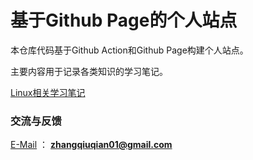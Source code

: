 # 基于Github Page的个人站点

本仓库代码基于Github Action和Github Page构建个人站点。

主要内容用于记录各类知识的学习笔记。


[Linux相关学习笔记](https://zhangchaney.github.io/linux-note)

### 交流与反馈
[E-Mail](zhangqiuqian01@gmail.com) ： **zhangqiuqian01@gmail.com**
